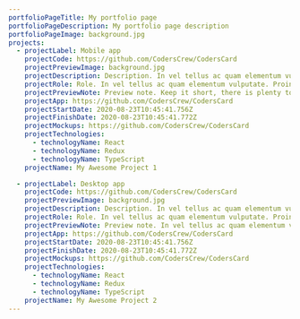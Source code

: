 ```yaml
---
portfolioPageTitle: My portfolio page
portfolioPageDescription: My portfolio page description
portfolioPageImage: background.jpg
projects:
  - projectLabel: Mobile app
    projectCode: https://github.com/CodersCrew/CodersCard
    projectPreviewImage: background.jpg
    projectDescription: Description. In vel tellus ac quam elementum vulputate. Proin quis eros in elit luctus tempor. Aenean in hendrerit metus. Donec congue enim a dui efficitur, a pellentesque.
    projectRole: Role. In vel tellus ac quam elementum vulputate. Proin quis eros in elit luctus tempor. Aenean in hendrerit metus. Donec congue enim a dui efficitur, a pellentesque.
    projectPreviewNote: Preview note. Keep it short, there is plenty to read after you click me
    projectApp: https://github.com/CodersCrew/CodersCard
    projectStartDate: 2020-08-23T10:45:41.756Z
    projectFinishDate: 2020-08-23T10:45:41.772Z
    projectMockups: https://github.com/CodersCrew/CodersCard
    projectTechnologies:
      - technologyName: React
      - technologyName: Redux
      - technologyName: TypeScript
    projectName: My Awesome Project 1

  - projectLabel: Desktop app
    projectCode: https://github.com/CodersCrew/CodersCard
    projectPreviewImage: background.jpg
    projectDescription: Description. In vel tellus ac quam elementum vulputate. Proin quis eros in elit luctus tempor. Aenean in hendrerit metus. Donec congue enim a dui efficitur, a pellentesque.
    projectRole: Role. In vel tellus ac quam elementum vulputate. Proin quis eros in elit luctus tempor. Aenean in hendrerit metus. Donec congue enim a dui efficitur, a pellentesque.
    projectPreviewNote: Preview note. In vel tellus ac quam elementum vulputate. Proin quis eros in elit luctus tempor. Aenean in hendrerit metus. Donec congue enim a dui efficitur, a pellentesque.
    projectApp: https://github.com/CodersCrew/CodersCard
    projectStartDate: 2020-08-23T10:45:41.756Z
    projectFinishDate: 2020-08-23T10:45:41.772Z
    projectMockups: https://github.com/CodersCrew/CodersCard
    projectTechnologies:
      - technologyName: React
      - technologyName: Redux
      - technologyName: TypeScript
    projectName: My Awesome Project 2
---
```

